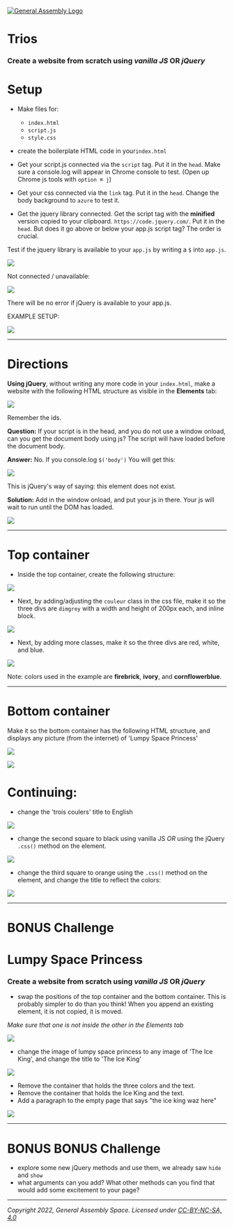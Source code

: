 [![General Assembly Logo](https://ga-dash.s3.amazonaws.com/production/assets/logo-9f88ae6c9c3871690e33280fcf557f33.png)](https://generalassemb.ly)

# Trios
### Create a website from scratch using *vanilla JS* OR *jQuery*  

# Setup

- Make files for:
	- `index.html`
	- `script.js`
	- `style.css`

- create the boilerplate HTML code in your`index.html`

- Get your script.js connected via the `script` tag. Put it in the `head`. Make sure a console.log will appear in Chrome console to test. (Open up Chrome js tools with `option ⌘ j`)

- Get your css connected via the `link` tag. Put it in the `head`. Change the body background to `azure` to test it. 

- Get the jquery library connected. Get the script tag with the **minified** version copied to your clipboard. `https://code.jquery.com/`. Put it in the `head`. But does it go above or below your app.js script tag? The order is crucial.

Test if the jquery library is available to your `app.js` by writing a `$` into `app.js`.

![](https://i.imgur.com/5VCwOrN.png)

Not connected / unavailable:

![](https://i.imgur.com/iv21joq.png)

There will be no error if jQuery is available to your app.js.

EXAMPLE SETUP:

![](https://i.imgur.com/BqbubXw.png)

---

# Directions

**Using jQuery**, without writing any more code in your `index.html`, make a website with the following HTML structure as visible in the **Elements** tab:

![](https://i.imgur.com/6TkVSlS.png)

Remember the ids.

**Question:** If your script is in the head, and you do not use a window onload, can you get the document body using js? The script will have loaded before the document body.

**Answer:** No. If you console.log `$('body')` You will get this:

![](https://i.imgur.com/EOIj3pK.png)

This is jQuery's way of saying: this element does not exist.

**Solution:** Add in the window onload, and put your js in there. Your js will wait to run until the DOM has loaded.

![](https://i.imgur.com/454zPmf.png)

---

# Top container

- Inside the top container, create the following structure:

![](https://i.imgur.com/zMgb7ex.png)

- Next, by adding/adjusting the `couleur` class in the css file, make it so the three divs are `dimgrey` with a width and height of 200px each, and inline block.

![](https://i.imgur.com/26L1nQP.png)


- Next, by adding more classes, make it so the three divs are red, white, and blue.

![](https://i.imgur.com/jSbUCGQ.png)

Note: colors used in the example are **firebrick**, **ivory**, and **cornflowerblue**.

---

# Bottom container

Make it so the bottom container has the following HTML structure, and displays any picture (from the internet) of 'Lumpy Space Princess'

![](https://i.imgur.com/wJf6heD.png)

![](https://i.imgur.com/1868Y8l.png)

  

# Continuing:

- change the 'trois coulers' title to English

![](https://i.imgur.com/3uuJoKT.png)

  

- change the second square to black using vanilla JS *OR* using the jQuery `.css()` method on the element.

![](https://i.imgur.com/nVhgVnr.png)

- change the third square to orange using the `.css()` method on the element, and change the title to reflect the colors:

![](https://i.imgur.com/Dx6ZgCn.png)

---  

# BONUS Challenge
    

# Lumpy Space Princess
### Create a website from scratch using *vanilla JS* OR *jQuery*  

- swap the positions of the top container and the bottom container. This is probably simpler to do than you think! When you append an existing element, it is not copied, it is moved.

_Make sure that one is not inside the other in the Elements tab_

![](https://i.imgur.com/FaOAc7u.png)

- change the image of lumpy space princess to any image of 'The Ice King', and change the title to 'The Ice King'

![](https://i.imgur.com/cxZb2XG.png)

- Remove the container that holds the three colors and the text.
- Remove the container that holds the Ice King and the text.
- Add a paragraph to the empty page that says "the ice king waz here"

![](https://i.imgur.com/LG2mokN.png)

---

# BONUS BONUS Challenge

- explore some new jQuery methods and use them, we already saw `hide` and `show`
- what arguments can you add?  What other methods can you find that would add some excitement to your page?

---

_Copyright 2022, General Assembly Space. Licensed under [CC-BY-NC-SA, 4.0](https://creativecommons.org/licenses/by-nc-sa/4.0/)_












